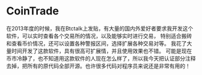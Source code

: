 # CoinTrade
在2013年度的时候，我在Btctalk上发贴，有大量的国内外爱好者要求我开发这个软件，可以实时查看各个交易所的情况，以及能够实时进行交易，
特别适合搬砖和查看币价情况，还可以设置各种警报区间，选择扩展各种交易对等。
我花了大量时间开发了这款软件，具有很高可扩展情，并且使用效果也不错。
可能是现在币市冷静了，也不知道用这款软件的人现在怎么样了，所以我今天把认证部分注释去掉，把所有的原代码全部开源。也许很多代码对程序员来说还是非常有用的！
